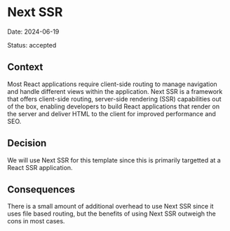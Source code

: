 # Next SSR

Date: 2024-06-19

Status: accepted

## Context

Most React applications require client-side routing to manage navigation and handle different views within the application. Next SSR is a framework that offers client-side routing, server-side rendering (SSR) capabilities out of the box, enabling developers to build React applications that render on the server and deliver HTML to the client for improved performance and SEO.

## Decision

We will use Next SSR for this template since this is primarily targetted at a React SSR application.

## Consequences

There is a small amount of additional overhead to use Next SSR since it uses file based routing, but the benefits of using Next SSR outweigh the cons in most cases.
